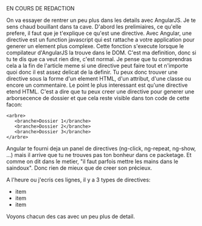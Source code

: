 <markdown>
EN COURS DE REDACTION

On va essayer de rentrer un peu plus dans les details avec AngularJS. Je te sens chaud bouillant dans ta cave. D'abord les prelimiaires, ce qu'elle prefere, il faut que je t'explique ce qu'est une directive. Avec Angular, une directive est un function javascript qui est rattache a votre application pour generer un element plus complexe. Cette fonction s'execute lorsque le compilateur d'AngularJS la trouve dans le DOM. C'est ma definition, donc si tu te dis que ca veut rien dire, c'est normal. Je pense que tu comprendras cela a la fin de l'article meme si une directive peut faire tout et n'importe quoi donc il est assez delicat de la definir. Tu peux donc trouver une directive sous la forme d'un element HTML, d'un attribut, d'une classe ou encore un commentaire. Le point le plus interessant est qu'une directive etend HTML. C'est a dire que tu peux creer une directive pour generer une arborsecence de dossier et que cela reste visible dans ton code de cette facon:

    <arbre>
       <branche>Dossier 1</branche>
       <branche>Dossier 2</branche>
       <branche>Dossier 3</branche>
    </arbre>

Angular te fourni deja un panel de directives (ng-click, ng-repeat, ng-show, ...) mais il arrive que tu ne trouves pas ton bonheur dans ce packetage. Et comme on dit dans le metier, "il faut parfois mettre les mains dans le saindoux". Donc rien de mieux que de creer son précieux.

A l'heure ou j'ecris ces lignes, il y a 3 types de directives:
- item
- item
- item

Voyons chacun des cas avec un peu plus de detail.

</markdown>
